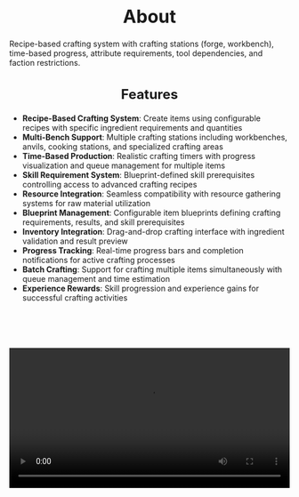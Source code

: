 <h1 style="text-align:center; font-size:2rem; font-weight:bold;">About</h1>

Recipe-based crafting system with crafting stations (forge, workbench), time-based progress, attribute requirements, tool dependencies, and faction restrictions.

<h2 style="text-align:center; font-size:1.5rem; font-weight:bold;">Features</h2>

- **Recipe-Based Crafting System**: Create items using configurable recipes with specific ingredient requirements and quantities
- **Multi-Bench Support**: Multiple crafting stations including workbenches, anvils, cooking stations, and specialized crafting areas
- **Time-Based Production**: Realistic crafting timers with progress visualization and queue management for multiple items
- **Skill Requirement System**: Blueprint-defined skill prerequisites controlling access to advanced crafting recipes
- **Resource Integration**: Seamless compatibility with resource gathering systems for raw material utilization
- **Blueprint Management**: Configurable item blueprints defining crafting requirements, results, and skill prerequisites
- **Inventory Integration**: Drag-and-drop crafting interface with ingredient validation and result preview
- **Progress Tracking**: Real-time progress bars and completion notifications for active crafting processes
- **Batch Crafting**: Support for crafting multiple items simultaneously with queue management and time estimation
- **Experience Rewards**: Skill progression and experience gains for successful crafting activities

<br><br>

<p align="center">
  <video width="1200" style="max-width:100%; margin-bottom: 40px; margin-top: 20px;" controls>
    <source src="https://bleonheart.github.io/assets/Crafting.mp4" type="video/mp4">
    Your browser does not support the video tag.
  </video>
</p>

<br><br>
